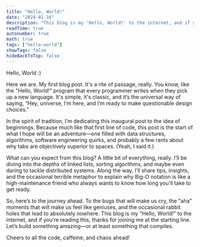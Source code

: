 ```yaml
---
title: "Hello, World!"
date: "2024-01-16"
description: "This blog is my 'Hello, World!' to the internet, and if you’re reading this, it means internet still works."
readTime: true
autonumber: true
math: true
tags: ["hello-world"]
showTags: false
hideBackToTop: false
---
```

Hello, World :)

Here we are. My first blog post. It's a rite of passage, really. You know, like the "Hello, World!" program that every programmer writes when they pick up a new language. It's simple, it's classic, and it’s the universal way of saying, “Hey, universe, I’m here, and I’m ready to make questionable design choices.”

In the spirit of tradition, I’m dedicating this inaugural post to the idea of beginnings. Because much like that first line of code, this post is the start of what I hope will be an adventure—one filled with data structures, algorithms, software engineering quirks, and probably a few rants about why tabs are objectively superior to spaces. (Yeah, I said it.)

What can you expect from this blog? A little bit of everything, really. I’ll be diving into the depths of linked lists, sorting algorithms, and maybe even daring to tackle distributed systems. Along the way, I’ll share tips, insights, and the occasional terrible metaphor to explain why Big-O notation is like a high-maintenance friend who always wants to know how long you'll take to get ready.

So, here’s to the journey ahead. To the bugs that will make us cry, the "aha" moments that will make us feel like geniuses, and the occasional rabbit holes that lead to absolutely nowhere. This blog is my "Hello, World!" to the internet, and if you’re reading this, thanks for joining me at the starting line. Let’s build something amazing—or at least something that compiles.

Cheers to all the code, caffeine, and chaos ahead!
